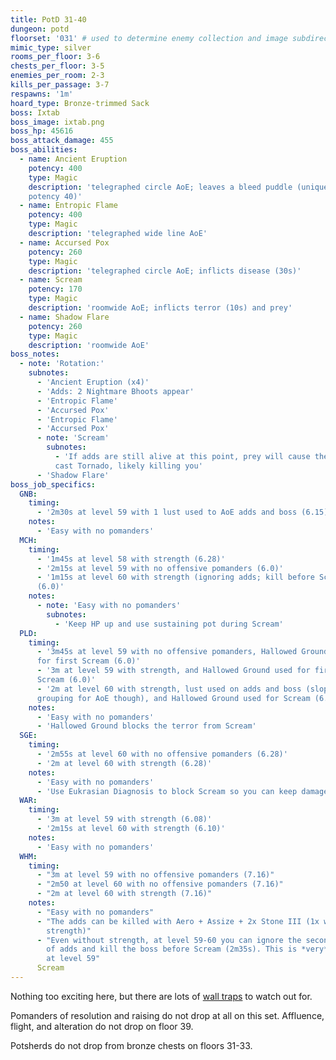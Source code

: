 ```yaml
---
title: PotD 31-40
dungeon: potd
floorset: '031' # used to determine enemy collection and image subdirectory
mimic_type: silver
rooms_per_floor: 3-6
chests_per_floor: 3-5
enemies_per_room: 2-3
kills_per_passage: 3-7
respawns: '1m'
hoard_type: Bronze-trimmed Sack
boss: Ixtab
boss_image: ixtab.png
boss_hp: 45616
boss_attack_damage: 455
boss_abilities:
  - name: Ancient Eruption
    potency: 400
    type: Magic
    description: 'telegraphed circle AoE; leaves a bleed puddle (unique DoT
    potency 40)'
  - name: Entropic Flame
    potency: 400
    type: Magic
    description: 'telegraphed wide line AoE'
  - name: Accursed Pox
    potency: 260
    type: Magic
    description: 'telegraphed circle AoE; inflicts disease (30s)'
  - name: Scream
    potency: 170
    type: Magic
    description: 'roomwide AoE; inflicts terror (10s) and prey'
  - name: Shadow Flare
    potency: 260
    type: Magic
    description: 'roomwide AoE'
boss_notes:
  - note: 'Rotation:'
    subnotes:
      - 'Ancient Eruption (x4)'
      - 'Adds: 2 Nightmare Bhoots appear'
      - 'Entropic Flame'
      - 'Accursed Pox'
      - 'Entropic Flame'
      - 'Accursed Pox'
      - note: 'Scream'
        subnotes:
          - 'If adds are still alive at this point, prey will cause them to
          cast Tornado, likely killing you'
      - 'Shadow Flare'
boss_job_specifics:
  GNB:
    timing:
      - '2m30s at level 59 with 1 lust used to AoE adds and boss (6.15)'
    notes:
      - 'Easy with no pomanders'
  MCH:
    timing:
      - '1m45s at level 58 with strength (6.28)'
      - '2m15s at level 59 with no offensive pomanders (6.0)'
      - '1m15s at level 60 with strength (ignoring adds; kill before Scream)
      (6.0)'
    notes:
      - note: 'Easy with no pomanders'
        subnotes:
          - 'Keep HP up and use sustaining pot during Scream'
  PLD:
    timing:
      - '3m45s at level 59 with no offensive pomanders, Hallowed Ground used
      for first Scream (6.0)'
      - '3m at level 59 with strength, and Hallowed Ground used for first
      Scream (6.0)'
      - '2m at level 60 with strength, lust used on adds and boss (sloppy
      grouping for AoE though), and Hallowed Ground used for Scream (6.0)'
    notes:
      - 'Easy with no pomanders'
      - 'Hallowed Ground blocks the terror from Scream'
  SGE:
    timing:
      - '2m55s at level 60 with no offensive pomanders (6.28)'
      - '2m at level 60 with strength (6.28)'
    notes:
      - 'Easy with no pomanders'
      - 'Use Eukrasian Diagnosis to block Scream so you can keep damage up'
  WAR:
    timing:
      - '3m at level 59 with strength (6.08)'
      - '2m15s at level 60 with strength (6.10)'
    notes:
      - 'Easy with no pomanders'
  WHM:
    timing:
      - "3m at level 59 with no offensive pomanders (7.16)"
      - "2m50 at level 60 with no offensive pomanders (7.16)"
      - "2m at level 60 with strength (7.16)"
    notes:
      - "Easy with no pomanders"
      - "The adds can be killed with Aero + Assize + 2x Stone III (1x with
        strength)"
      - "Even without strength, at level 59-60 you can ignore the second round
        of adds and kill the boss before Scream (2m35s). This is *very* tight
        at level 59"
      Scream 
---
```


Nothing too exciting here, but there are lots of
[wall traps](/wall_traps.html#potd-31-49) to watch out for.

Pomanders of resolution and raising do not drop at all on this set. Affluence,
flight, and alteration do not drop on floor 39.

Potsherds do not drop from bronze chests on floors 31-33.
